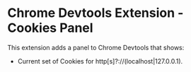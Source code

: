 # Chrome Devtools Extension - Cookies Panel

This extension adds a panel to Chrome Devtools that shows:

- Current set of Cookies for http[s]?://(localhost|127.0.0.1).